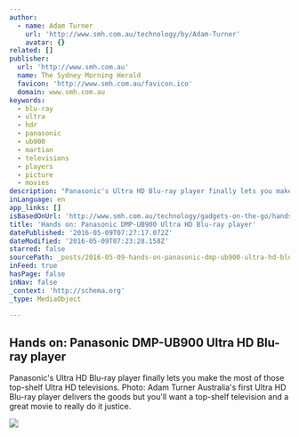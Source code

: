 ```yaml
---
author:
  - name: Adam Turner
    url: 'http://www.smh.com.au/technology/by/Adam-Turner'
    avatar: {}
related: []
publisher:
  url: 'http://www.smh.com.au'
  name: The Sydney Morning Herald
  favicon: 'http://www.smh.com.au/favicon.ico'
  domain: www.smh.com.au
keywords:
  - blu-ray
  - ultra
  - hdr
  - panasonic
  - ub900
  - martian
  - televisions
  - players
  - picture
  - movies
description: "Panasonic's Ultra HD Blu-ray player finally lets you make the most of those top-shelf Ultra HD televisions. Photo: Adam Turner Australia's first Ultra HD Blu-ray player delivers the goods but you'll want a top-shelf television and a great movie to really do it justice."
inLanguage: en
app_links: []
isBasedOnUrl: 'http://www.smh.com.au/technology/gadgets-on-the-go/hands-on-panasonic-dmpub900-ultra-hd-bluray-player-20160501-gojoe9.html'
title: 'Hands on: Panasonic DMP-UB900 Ultra HD Blu-ray player'
datePublished: '2016-05-09T07:27:17.072Z'
dateModified: '2016-05-09T07:23:28.158Z'
starred: false
sourcePath: _posts/2016-05-09-hands-on-panasonic-dmp-ub900-ultra-hd-blu-ray-player.md
inFeed: true
hasPage: false
inNav: false
_context: 'http://schema.org'
_type: MediaObject

---
```

<article style=""><h1>Hands on: Panasonic DMP-UB900 Ultra HD Blu-ray player</h1><p>Panasonic's Ultra HD Blu-ray player finally lets you make the most of those top-shelf Ultra HD televisions. Photo: Adam Turner Australia's first Ultra HD Blu-ray player delivers the goods but you'll want a top-shelf television and a great movie to really do it justice.</p><img src="http://www.smh.com.au/content/dam/images/g/o/j/o/h/m/image.related.articleLeadwide.620x349.gojoe9.png/1462147566946.jpg" /></article>
